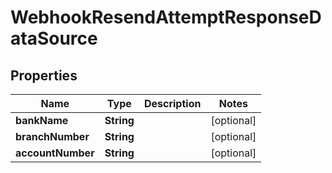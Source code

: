 

# WebhookResendAttemptResponseDataSource


## Properties

| Name | Type | Description | Notes |
|------------ | ------------- | ------------- | -------------|
|**bankName** | **String** |  |  [optional] |
|**branchNumber** | **String** |  |  [optional] |
|**accountNumber** | **String** |  |  [optional] |



